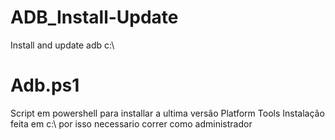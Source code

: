 # ADB_Install-Update
Install and update adb c:\

# Adb.ps1
Script em powershell para installar a ultima versão Platform Tools
Instalação feita em c:\ por isso necessario correr como administrador
